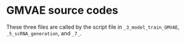 # GMVAE source codes
These three files are called by the script file in `_3_model_train_GMVAE`, `_5_scRNA_generation`, and `_7_`.
